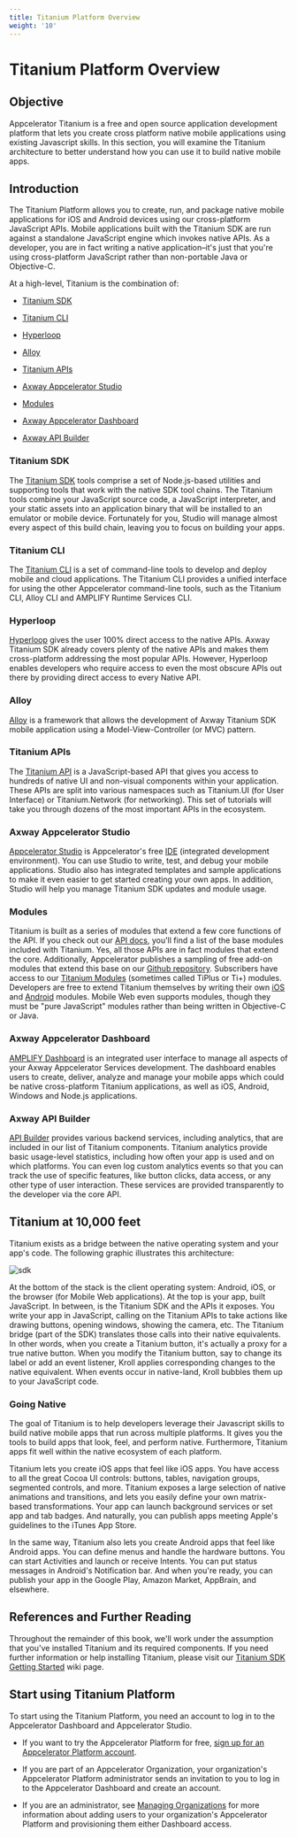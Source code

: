 ```yaml
---
title: Titanium Platform Overview
weight: '10'
---
```


# Titanium Platform Overview

## Objective

Appcelerator Titanium is a free and open source application development platform that lets you create cross platform native mobile applications using existing Javascript skills. In this section, you will examine the Titanium architecture to better understand how you can use it to build native mobile apps.

## Introduction

The Titanium Platform allows you to create, run, and package native mobile applications for iOS and Android devices using our cross-platform JavaScript APIs. Mobile applications built with the Titanium SDK are run against a standalone JavaScript engine which invokes native APIs. As a developer, you are in fact writing a native application–it's just that you're using cross-platform JavaScript rather than non-portable Java or Objective-C.

At a high-level, Titanium is the combination of:

* [Titanium SDK](#titanium-sdk)

* [Titanium CLI](#titanium-cli)

* [Hyperloop](#hyperloop)

* [Alloy](#undefined)

* [Titanium APIs](#titanium-apis)

* [Axway Appcelerator Studio](#axway-appcelerator-studio)

* [Modules](#undefined)

* [Axway Appcelerator Dashboard](#AppceleratorDashboard)

* [Axway API Builder](#axway-api-builder)

### Titanium SDK

The [Titanium SDK](/guide/Titanium_SDK/) tools comprise a set of Node.js-based utilities and supporting tools that work with the native SDK tool chains. The Titanium tools combine your JavaScript source code, a JavaScript interpreter, and your static assets into an application binary that will be installed to an emulator or mobile device. Fortunately for you, Studio will manage almost every aspect of this build chain, leaving you to focus on building your apps.

### Titanium CLI

The [Titanium CLI](/guide/Titanium_SDK/Titanium_SDK_Guide/Titanium_Command-Line_Interface_Reference/) is a set of command-line tools to develop and deploy mobile and cloud applications. The Titanium CLI provides a unified interface for using the other Appcelerator command-line tools, such as the Titanium CLI, Alloy CLI and AMPLIFY Runtime Services CLI.

### Hyperloop

[Hyperloop](/guide/Titanium_SDK/Titanium_SDK_Guide/Hyperloop/) gives the user 100% direct access to the native APIs. Axway Titanium SDK already covers plenty of the native APIs and makes them cross-platform addressing the most popular APIs. However, Hyperloop enables developers who require access to even the most obscure APIs out there by providing direct access to every Native API.

### Alloy

[Alloy](/guide/Alloy_Framework/) is a framework that allows the development of Axway Titanium SDK mobile application using a Model-View-Controller (or MVC) pattern.

### Titanium APIs

The [Titanium API](#!/api) is a JavaScript-based API that gives you access to hundreds of native UI and non-visual components within your application. These APIs are split into various namespaces such as Titanium.UI (for User Interface) or Titanium.Network (for networking). This set of tutorials will take you through dozens of the most important APIs in the ecosystem.

### Axway Appcelerator Studio

[Appcelerator Studio](/guide/Axway_Appcelerator_Studio/) is Appcelerator's free [IDE](http://en.wikipedia.org/wiki/Integrated_development_environment) (integrated development environment). You can use Studio to write, test, and debug your mobile applications. Studio also has integrated templates and sample applications to make it even easier to get started creating your own apps. In addition, Studio will help you manage Titanium SDK updates and module usage.

### Modules

Titanium is built as a series of modules that extend a few core functions of the API. If you check out our [API docs](#!/api), you'll find a list of the base modules included with Titanium. Yes, all those APIs are in fact modules that extend the core. Additionally, Appcelerator publishes a sampling of free add-on modules that extend this base on our [Github repository](https://github.com/tidev/titanium_modules). Subscribers have access to our [Titanium Modules](/guide/Axway_Appcelerator_Studio/Axway_Appcelerator_Studio_Guide/Titanium_Development/Titanium_Modules/) (sometimes called TiPlus or Ti+) modules. Developers are free to extend Titanium themselves by writing their own [iOS](/guide/Titanium_SDK/Titanium_SDK_How-tos/Extending_Titanium_Mobile/iOS_Module_Development_Guide/) and [Android](/guide/Titanium_SDK/Titanium_SDK_How-tos/Extending_Titanium_Mobile/Android_Module_Development_Guide/) modules. Mobile Web even supports modules, though they must be "pure JavaScript" modules rather than being written in Objective-C or Java.

### Axway Appcelerator Dashboard

[AMPLIFY Dashboard](/guide/AMPLIFY_Dashboard/) is an integrated user interface to manage all aspects of your Axway Appcelerator Services development. The dashboard enables users to create, deliver, analyze and manage your mobile apps which could be native cross-platform Titanium applications, as well as iOS, Android, Windows and Node.js applications.

### Axway API Builder

[API Builder](/guide/Axway_API_Builder/API_Builder/) provides various backend services, including analytics, that are included in our list of Titanium components. Titanium analytics provide basic usage-level statistics, including how often your app is used and on which platforms. You can even log custom analytics events so that you can track the use of specific features, like button clicks, data access, or any other type of user interaction. These services are provided transparently to the developer via the core API.

## Titanium at 10,000 feet

Titanium exists as a bridge between the native operating system and your app's code. The following graphic illustrates this architecture:

![sdk](./sdk.png)

At the bottom of the stack is the client operating system: Android, iOS, or the browser (for Mobile Web applications). At the top is your app, built JavaScript. In between, is the Titanium SDK and the APIs it exposes. You write your app in JavaScript, calling on the Titanium APIs to take actions like drawing buttons, opening windows, showing the camera, etc. The Titanium bridge (part of the SDK) translates those calls into their native equivalents. In other words, when you create a Titanium button, it's actually a proxy for a true native button. When you modify the Titanium button, say to change its label or add an event listener, Kroll applies corresponding changes to the native equivalent. When events occur in native-land, Kroll bubbles them up to your JavaScript code.

### Going Native

The goal of Titanium is to help developers leverage their Javascript skills to build native mobile apps that run across multiple platforms. It gives you the tools to build apps that look, feel, and perform native. Furthermore, Titanium apps fit well within the native ecosystem of each platform.

Titanium lets you create iOS apps that feel like iOS apps. You have access to all the great Cocoa UI controls: buttons, tables, navigation groups, segmented controls, and more. Titanium exposes a large selection of native animations and transitions, and lets you easily define your own matrix-based transformations. Your app can launch background services or set app and tab badges. And naturally, you can publish apps meeting Apple's guidelines to the iTunes App Store.

In the same way, Titanium also lets you create Android apps that feel like Android apps. You can define menus and handle the hardware buttons. You can start Activities and launch or receive Intents. You can put status messages in Android's Notification bar. And when you're ready, you can publish your app in the Google Play, Amazon Market, AppBrain, and elsewhere.

## References and Further Reading

Throughout the remainder of this book, we'll work under the assumption that you've installed Titanium and its required components. If you need further information or help installing Titanium, please visit our [Titanium SDK Getting Started](/guide/Titanium_SDK/Titanium_SDK_Getting_Started/) wiki page.

## Start using Titanium Platform

To start using the Titanium Platform, you need an account to log in to the Appcelerator Dashboard and Appcelerator Studio.

* If you want to try the Appcelerator Platform for free, [sign up for an Appcelerator Platform account](http://www.appcelerator.com/signup/).

* If you are part of an Appcelerator Organization, your organization's Appcelerator Platform administrator sends an invitation to you to log in to the Appcelerator Dashboard and create an account.

* If you are an administrator, see [Managing Organizations](/guide/AMPLIFY_Dashboard/AMPLIFY_Dashboard_Guide/Managing_Organizations/) for more information about adding users to your organization's Appcelerator Platform and provisioning them either Dashboard access.
